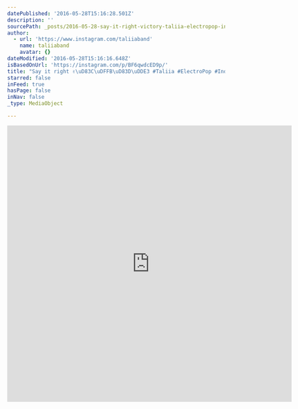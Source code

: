```yaml
---
datePublished: '2016-05-28T15:16:28.501Z'
description: ''
sourcePath: _posts/2016-05-28-say-it-right-victory-taliia-electropop-indiepop-indiepopm.md
author:
  - url: 'https://www.instagram.com/taliiaband'
    name: taliiaband
    avatar: {}
dateModified: '2016-05-28T15:16:16.648Z'
isBasedOnUrl: 'https://instagram.com/p/BF6qwdcED9p/'
title: "Say it right ✌\uD83C\uDFFB️\uD83D\uDDE3 #Taliia #ElectroPop #IndiePop #indiepopmusic #TaliiaBand #Transcription #sayitright #taliiasinger #PopArtist #NewMusic #NewPopArtist #DEGrecords #TeamDEG #TeamGMG #EmergingTalent #unsignedartist #newpopsinger #UpAndComingArtist"
starred: false
inFeed: true
hasPage: false
inNav: false
_type: MediaObject

---
```

<iframe src="https://cdn.embedly.com/widgets/media.html?src=http%3A%2F%2Fscontent.cdninstagram.com%2Ft50.2886-16%2F13292078_1127717870614181_747351648_n.mp4&amp;src_secure=1&amp;url=https%3A%2F%2Fwww.instagram.com%2Fp%2FBF6qwdcED9p%2F&amp;image=https%3A%2F%2Fscontent.cdninstagram.com%2Ft51.2885-15%2Fe15%2F13320018_510053422519577_1729039318_n.jpg%3Fig_cache_key%3DMTI1OTUwNzA5MzkwMTE2NDM5Mw%253D%253D.2&amp;key=b7d04c9b404c499eba89ee7072e1c4f7&amp;type=video%2Fmp4&amp;schema=instagram" width="658" height="640" scrolling="no" frameborder="0" allowfullscreen="" style=""></iframe>